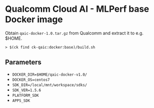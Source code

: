 # Qualcomm Cloud AI - MLPerf base Docker image

Obtain `qaic-docker-1.0.tar.gz` from Qualcomm and extract it to e.g. $HOME.

```
> $(ck find ck-qaic:docker:base)/build.sh
```

## Parameters

- `DOCKER_DIR=$HOME/qaic-docker-v1.0/`
- `DOCKER_OS=centos7`
- `SDK_DIR=/local/mnt/workspace/sdks/`
- `SDK_VER=1.5.6`
- `PLATFORM_SDK`
- `APPS_SDK`

